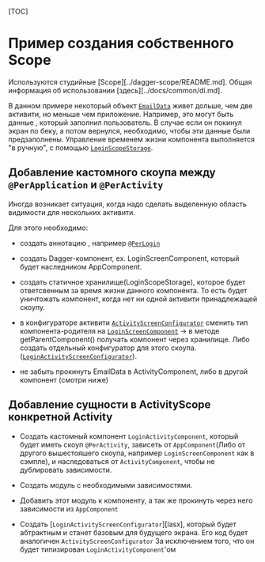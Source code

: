 [TOC]

# Пример создания собственного Scope

Используются студийные [Scope][../dagger-scope/README.md].
Общая информация об использовании [здесь][../docs/common/di.md].

В данном примере некоторый объект [`EmailData`][ld] живет дольше, чем две активити,
но меньше чем приложение. Например, это могут быть данные , который заполнил пользователь.
В случае если он покинул экран по беку, а потом вернулся, необходимо, чтобы
эти данные были предзаполнены.
Управление временем жизни компонента выполняется "в ручную", c помощью
[`LoginScopeStorage`][lss].

## Добавление кастомного скоупа между `@PerApplication` и `@PerActivity`

Иногда возникает ситуация, когда надо сделать выделенную область видимости
для нескольких активити.

Для этого необходимо:
- создать аннотацию , например [`@PerLogin`][pl]
- создать Dagger-компонент, ex. LoginScreenComponent, который будет наследником
AppComponent.
- создать статичное хранилище(LoginScopeStorage), которое будет ответсвенным за время жизни
данного компонента. То есть будет уничтожать компонент, когда нет ни одной
активити принадлежащей скоупу.
- в конфигураторе активити [`ActivityScreenConfigurator`][asc] сменить тип компонента-родителя
на [`LoginScreenComponent`][lcomp] -> в методе getParentComponent() получать компонент через
хранилище. Либо создать отдельный конфигуратор для этого скоупа.
([`LoginActivityScreenConfigurator`][lasc]).

- не забыть прокинуть EmailData в ActivityComponent, либо в другой компонент
(смотри ниже)

## Добавление сущности в ActivityScope конкретной Activity

* Создать кастомный компонент `LoginActivityComponent`, который будет иметь скоуп
`@PerActivity`, зависеть от `AppComponent`(Либо от другого вышестояшего скоупа,
например `LoginScreenComponent` как в сэмпле), и наследоваться от `ActivityComponent`,
чтобы не дублировать зависимости.

* Создать модуль с необходимыми зависимостями.

* Добавить этот модуль к компоненту, а так же прокинуть через него зависимости
из `AppComponent`

* Создать [`LoginActivityScreenConfigurator`][lasx], который будет абтрактным и
станет базовым для будущего экрана. Его код будет аналогичен `ActivityScreenConfigurator`
За исключением того, что он будет типизирован `LoginActivityComponent`'ом


[ld]: src/main/java/ru/surfstudio/android/custom_scope_sample/domain/EmailData.kt
[lss]: src/main/java/ru/surfstudio/android/custom_scope_sample/ui/base/LoginScopeStorage.kt
[pl]: src/main/java/ru/surfstudio/android/custom_scope_sample/ui/base/dagger/scope/PerLogin.kt
[asc]: src/main/java/ru/surfstudio/android/custom_scope_sample/ui/base/configurator/ActivityScreenConfigurator.java
[lcomp]: src/main/java/ru/surfstudio/android/custom_scope_sample/ui/base/dagger/login/LoginScreenComponent.kt
[lasc]: src/main/java/ru/surfstudio/android/custom_scope_sample/ui/base/configurator/LoginActivityScreenConfigurator.java